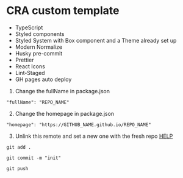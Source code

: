 # CRA custom template

- TypeScript
- Styled components
- Styled System with Box component and a Theme already set up
- Modern Normalize
- Husky pre-commit
- Prettier
- React Icons
- Lint-Staged
- GH pages auto deploy

1. Change the fullName in package.json

`"fullName": "REPO_NAME"`

2. Change the homepage in package.json

`"homepage": "https://GITHUB_NAME.github.io/REPO_NAME"`

3. Unlink this remote and set a new one with the fresh repo
   [HELP](https://docs.github.com/en/get-started/getting-started-with-git/managing-remote-repositories#changing-a-remote-repositorys-url)

`git add .`

`git commit -m "init"`

`git push`
